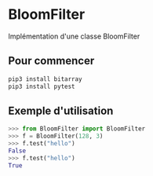 # BloomFilter
Implémentation d'une classe BloomFilter 

## Pour commencer

```sh
pip3 install bitarray
pip3 install pytest
```

## Exemple d'utilisation  

```python hl_lines="1 3"
>>> from BloomFilter import BloomFilter
>>> f = BloomFilter(128, 3)
>>> f.test("hello")
False
>>> f.test("hello")
True
```